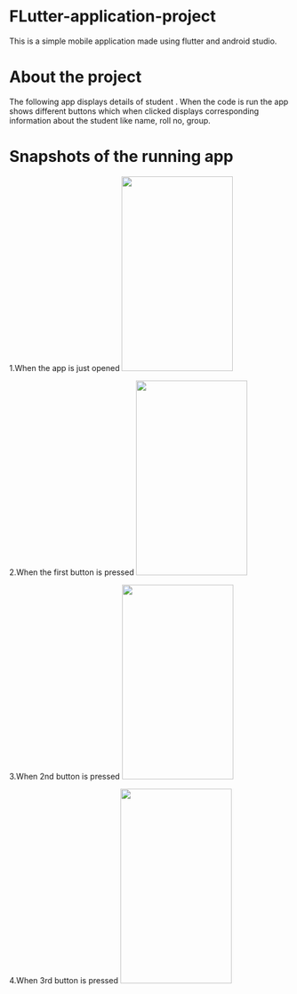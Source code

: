 # FLutter-application-project
This is a simple mobile application made using flutter and android studio.

# About the project
The following app displays details of student . When the code is run the app shows different buttons which when clicked displays corresponding information about the student like name, roll no, group.

# Snapshots of the running app
1.When the app is just opened
  <img src="https://github.com/BT21PrKu/FLutter-application-project/assets/135816036/0c21c8ba-91c5-4722-9456-eba7a82ade93" width= 200 height=350 >
  
2.When the first button is pressed
 <img src="https://github.com/BT21PrKu/FLutter-application-project/assets/135816036/cc77b4de-3c15-4de4-855b-e99c05fdf0ef" width= 200 height=350 >

3.When 2nd button is pressed
 <img src="https://github.com/BT21PrKu/FLutter-application-project/assets/135816036/9ac1f5ea-4025-4109-89cb-83095e0e02d3" width= 200 height=350 >
 
4.When 3rd button is pressed
  <img src="https://github.com/BT21PrKu/FLutter-application-project/assets/135816036/8a2802f4-15f7-4ea9-a362-38bd42b083a3" width= 200 height=350 >


